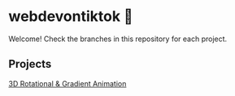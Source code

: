 # webdevontiktok 🎉
Welcome! Check the branches in this repository for each project.

## Projects

[3D Rotational & Gradient Animation](/sanozie/webdevontiktok/tree/3drotationalanimation)
